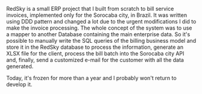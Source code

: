 RedSky is a small ERP project that I built from scratch to bill service invoices, implemented only for the Sorocaba city, in Brazil. It was written using DDD pattern and changed a lot due to the urgent modifications I did to make the invoice processing.
The whole concept of the system was to use a mapper to another Database containing the main enterprise data. So it's possible to manually write the SQL queries of the billing business model and store it in the RedSky database to process the information, generate an XLSX file for the client, process the bill batch into the Sorocaba city API and, finally, send a customized e-mail for the customer with all the data generated.

Today, it's frozen for more than a year and I probably won't return to develop it.
